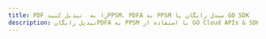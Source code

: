 ---title: PDF را به  تبدیل کنیدPPSM، PDFA به PPSM مبدل رایگان یا GO SDKdescription: تبدیل رایگانPDFA به PPSM با استفاده از GO Cloud APIs & SDK همچنین اسناد PDF را در Cloud ایجاد، ویرایش و رندر کنید.---